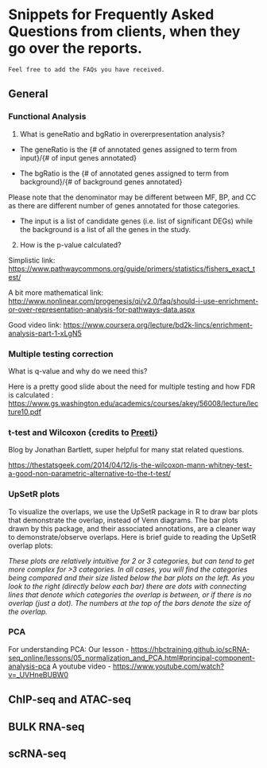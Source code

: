 # Snippets for Frequently Asked Questions from clients, when they go over the reports.
```
Feel free to add the FAQs you have received.
```

## General
### Functional Analysis
1. What is geneRatio and bgRatio in overerpresentation analysis?

- The geneRatio is the {# of annotated genes assigned to term from input}/{# of input genes annotated}

- The bgRatio is the {# of annotated genes assigned to term from background}/{# of background genes annotated}

Please note that the denominator may be different between MF, BP, and CC as there are different number of genes annotated for those categories.

- The input is a list of candidate genes (i.e. list of significant DEGs) while the background is a list of all the genes in the study.

2. How is the p-value calculated?

Simplistic link: https://www.pathwaycommons.org/guide/primers/statistics/fishers_exact_test/

A bit more mathematical link: http://www.nonlinear.com/progenesis/qi/v2.0/faq/should-i-use-enrichment-or-over-representation-analysis-for-pathways-data.aspx

Good video link: https://www.coursera.org/lecture/bd2k-lincs/enrichment-analysis-part-1-xLgN5

### Multiple testing correction
What is q-value and why do we need this?

Here is a pretty good slide about the need for multiple testing and how FDR is calculated : 
https://www.gs.washington.edu/academics/courses/akey/56008/lecture/lecture10.pdf

### t-test and Wilcoxon {credits to [Preeti](https://github.com/orgs/hbc/people/preetida)}
Blog by Jonathan Bartlett, super helpful for many stat related questions.

https://thestatsgeek.com/2014/04/12/is-the-wilcoxon-mann-whitney-test-a-good-non-parametric-alternative-to-the-t-test/

### UpSetR plots
To visualize the overlaps, we use the UpSetR package in R to draw bar plots that demonstrate the overlap, instead of Venn diagrams. The bar plots drawn by this package, and their associated annotations, are a cleaner way to demonstrate/observe overlaps. Here is brief guide to reading the UpSetR overlap plots:

*These plots are relatively intuitive for 2 or 3 categories, but can tend to get more complex for >3 categories. In all cases, you will find the categories being compared and their size listed below the bar plots on the left. As you look to the right (directly below each bar) there are dots with connecting lines that denote which categories the overlap is between, or if there is no overlap (just a dot). The numbers at the top of the bars denote the size of the overlap.*

### PCA
For understanding PCA:
Our lesson - https://hbctraining.github.io/scRNA-seq_online/lessons/05_normalization_and_PCA.html#principal-component-analysis-pca
A youtube video - https://www.youtube.com/watch?v=_UVHneBUBW0


## ChIP-seq and ATAC-seq

## BULK RNA-seq

## scRNA-seq

